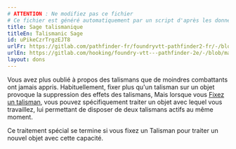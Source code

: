 ```yaml
---
# ATTENTION : Ne modifiez pas ce fichier
# Ce fichier est généré automatiquement par un script d'après les données du module Foundry VTT officiel et de sa traduction
title: Sage talismanique
titleEn: Talismanic Sage
id: uPikeCzrTrgzEJT8
urlFr: https://gitlab.com/pathfinder-fr/foundryvtt-pathfinder2-fr/-/blob/master/data/feats/uPikeCzrTrgzEJT8.htm
urlEn: https://gitlab.com/hooking/foundry-vtt---pathfinder-2e/-/blob/master/packs/data/feats.db/talismanic-sage.json
layout: dons
---
```

Vous avez plus oublié à propos des talismans que de moindres combattants ont jamais appris. Habituellement, fixer plus qu'un talisman sur un objet provoque la suppression des effets des talismans, Mais lorsque vous [Fixez un talisman](../actions/fixer-un-talisman.html), vous pouvez spécifiquement traiter un objet avec lequel vous travaillez, lui permettant de disposer de deux talismans actifs au même moment.

Ce traitement spécial se termine si vous fixez un Talisman pour traiter un nouvel objet avec cette capacité.
